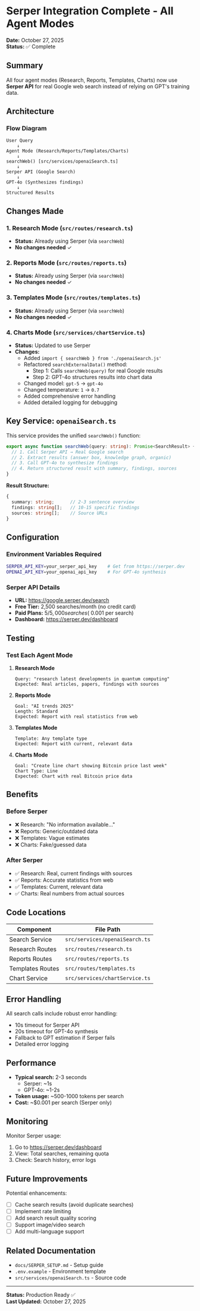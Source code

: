 # Serper Integration Complete - All Agent Modes

**Date:** October 27, 2025  
**Status:** ✅ Complete

## Summary

All four agent modes (Research, Reports, Templates, Charts) now use **Serper API** for real Google web search instead of relying on GPT's training data.

## Architecture

### Flow Diagram
```
User Query
    ↓
Agent Mode (Research/Reports/Templates/Charts)
    ↓
searchWeb() [src/services/openaiSearch.ts]
    ↓
Serper API (Google Search)
    ↓
GPT-4o (Synthesizes findings)
    ↓
Structured Results
```

## Changes Made

### 1. Research Mode (`src/routes/research.ts`)
- **Status:** Already using Serper (via `searchWeb`)
- **No changes needed** ✓

### 2. Reports Mode (`src/routes/reports.ts`)
- **Status:** Already using Serper (via `searchWeb`)
- **No changes needed** ✓

### 3. Templates Mode (`src/routes/templates.ts`)
- **Status:** Already using Serper (via `searchWeb`)
- **No changes needed** ✓

### 4. Charts Mode (`src/services/chartService.ts`)
- **Status:** Updated to use Serper
- **Changes:**
  - Added `import { searchWeb } from './openaiSearch.js'`
  - Refactored `searchExternalData()` method:
    - Step 1: Calls `searchWeb(query)` for real Google results
    - Step 2: GPT-4o structures results into chart data
  - Changed model: `gpt-5` → `gpt-4o`
  - Changed temperature: `1` → `0.7`
  - Added comprehensive error handling
  - Added detailed logging for debugging

## Key Service: `openaiSearch.ts`

This service provides the unified `searchWeb()` function:

```typescript
export async function searchWeb(query: string): Promise<SearchResult> {
  // 1. Call Serper API → Real Google search
  // 2. Extract results (answer box, knowledge graph, organic)
  // 3. Call GPT-4o to synthesize findings
  // 4. Return structured result with summary, findings, sources
}
```

**Result Structure:**
```typescript
{
  summary: string;      // 2-3 sentence overview
  findings: string[];   // 10-15 specific findings
  sources: string[];    // Source URLs
}
```

## Configuration

### Environment Variables Required
```bash
SERPER_API_KEY=your_serper_api_key    # Get from https://serper.dev
OPENAI_API_KEY=your_openai_api_key    # For GPT-4o synthesis
```

### Serper API Details
- **URL:** https://google.serper.dev/search
- **Free Tier:** 2,500 searches/month (no credit card)
- **Paid Plans:** $5/5,000 searches (~$0.001 per search)
- **Dashboard:** https://serper.dev/dashboard

## Testing

### Test Each Agent Mode

1. **Research Mode**
   ```
   Query: "research latest developments in quantum computing"
   Expected: Real articles, papers, findings with sources
   ```

2. **Reports Mode**
   ```
   Goal: "AI trends 2025"
   Length: Standard
   Expected: Report with real statistics from web
   ```

3. **Templates Mode**
   ```
   Template: Any template type
   Expected: Report with current, relevant data
   ```

4. **Charts Mode**
   ```
   Goal: "Create line chart showing Bitcoin price last week"
   Chart Type: Line
   Expected: Chart with real Bitcoin price data
   ```

## Benefits

### Before Serper
- ❌ Research: "No information available..."
- ❌ Reports: Generic/outdated data
- ❌ Templates: Vague estimates
- ❌ Charts: Fake/guessed data

### After Serper
- ✅ Research: Real, current findings with sources
- ✅ Reports: Accurate statistics from web
- ✅ Templates: Current, relevant data
- ✅ Charts: Real numbers from actual sources

## Code Locations

| Component | File Path |
|-----------|-----------|
| Search Service | `src/services/openaiSearch.ts` |
| Research Routes | `src/routes/research.ts` |
| Reports Routes | `src/routes/reports.ts` |
| Templates Routes | `src/routes/templates.ts` |
| Chart Service | `src/services/chartService.ts` |

## Error Handling

All search calls include robust error handling:
- 10s timeout for Serper API
- 20s timeout for GPT-4o synthesis
- Fallback to GPT estimation if Serper fails
- Detailed error logging

## Performance

- **Typical search:** 2-3 seconds
  - Serper: ~1s
  - GPT-4o: ~1-2s
- **Token usage:** ~500-1000 tokens per search
- **Cost:** ~$0.001 per search (Serper only)

## Monitoring

Monitor Serper usage:
1. Go to https://serper.dev/dashboard
2. View: Total searches, remaining quota
3. Check: Search history, error logs

## Future Improvements

Potential enhancements:
- [ ] Cache search results (avoid duplicate searches)
- [ ] Implement rate limiting
- [ ] Add search result quality scoring
- [ ] Support image/video search
- [ ] Add multi-language support

## Related Documentation

- `docs/SERPER_SETUP.md` - Setup guide
- `.env.example` - Environment template
- `src/services/openaiSearch.ts` - Source code

---

**Status:** Production Ready ✅  
**Last Updated:** October 27, 2025

